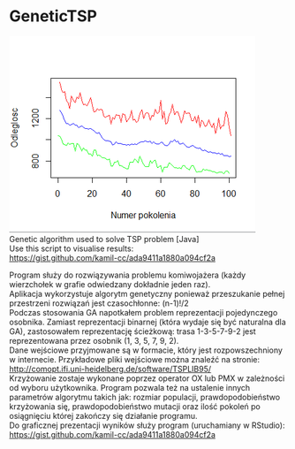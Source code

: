 # GeneticTSP
![alt tag](https://raw.githubusercontent.com/kamil-cc/GeneticTSP/master/screen.png)  
Genetic algorithm used to solve TSP problem [Java]  
Use this script to visualise results:  
https://gist.github.com/kamil-cc/ada9411a1880a094cf2a  
  
Program służy do rozwiązywania problemu komiwojażera (każdy wierzchołek w grafie odwiedzany dokładnie jeden raz).  
Aplikacja wykorzystuje algorytm genetyczny ponieważ przeszukanie pełnej przestrzeni rozwiązań jest czasochłonne: (n-1)!/2  
Podczas stosowania GA napotkałem problem reprezentacji pojedynczego osobnika. Zamiast reprezentacji binarnej (która wydaje się być naturalna dla GA), zastosowałem reprezentację ścieżkową: trasa 1-3-5-7-9-2 jest reprezentowana przez osobnik (1, 3, 5, 7, 9, 2).  
Dane wejściowe przyjmowane są w formacie, który jest rozpowszechniony w internecie. Przykładowe pliki wejściowe można znaleźć na stronie: http://comopt.ifi.uni-heidelberg.de/software/TSPLIB95/  
Krzyżowanie zostaje wykonane poprzez operator OX lub PMX w zależności od wyboru użytkownika. 
Program pozwala też na ustalenie innych parametrów algorytmu takich jak: rozmiar populacji, prawdopodobieństwo krzyżowania się, prawdopodobieństwo mutacji oraz ilość pokoleń po osiągnięciu której zakończy się działanie programu.  
Do graficznej prezentacji wyników służy program (uruchamiany w RStudio): https://gist.github.com/kamil-cc/ada9411a1880a094cf2a  

